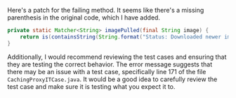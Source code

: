 Here's a patch for the failing method. It seems like there's a missing parenthesis in the original code, which I have added.
```java
private static Matcher<String> imagePulled(final String image) {
    return is(containsString(String.format("Status: Downloaded newer image for %s", image)));
}
```
Additionally, I would recommend reviewing the test cases and ensuring that they are testing the correct behavior. The error message suggests that there may be an issue with a test case, specifically line 171 of the file `CachingProxyITCase.java`. It would be a good idea to carefully review the test case and make sure it is testing what you expect it to.